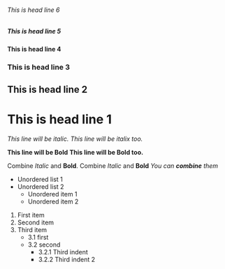 ###### This is head line 6
##### This is head line 5
#### This is head line 4
### This is head line 3
## This is head line 2
# This is head line 1

*This line will be italic.*
_This line will be italix too._

**This line will be Bold**
__This line will be Bold too.__

Combine *Italic* and **Bold**.
Combine _Italic_ and __Bold__
_You can **combine** them_

* Unordered list 1
* Unordered list 2
  * Unordered  item 1
  * Unordered item 2
  
1. First item
2. Second item
3. Third item
   * 3.1 first
   * 3.2 second
     * 3.2.1 Third indent
     * 3.2.2 Third indent 2






